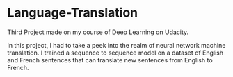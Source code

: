# Language-Translation
Third Project made on my course of Deep Learning on Udacity.

In this project, I had to take a peek into the realm of neural network machine translation. I trained a sequence to sequence model on a dataset of English and French sentences that can translate new sentences from English to French.
